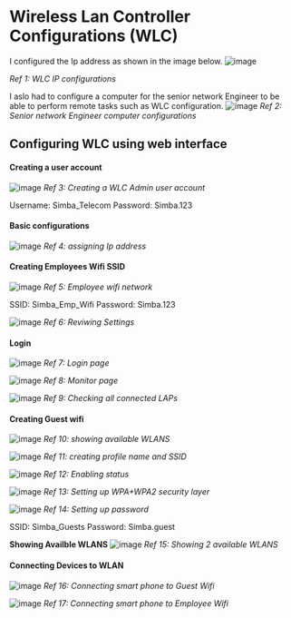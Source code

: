 # Wireless Lan Controller Configurations (WLC)
I configured the Ip address as shown in the image below.
![image](https://github.com/user-attachments/assets/3d403342-98f7-44bc-a40b-605f0b84016f)

*Ref 1: WLC IP configurations*

I aslo had to configure a computer for the senior network Engineer to be able to perform remote tasks such as WLC configuration.
![image](https://github.com/user-attachments/assets/878651c4-a027-46f2-9c23-5e8fee15ba2d)
*Ref 2: Senior network Engineer computer configurations*

## Configuring WLC using web interface
#### Creating a user account
![image](https://github.com/user-attachments/assets/ec872d69-9d30-47ab-9641-55187403c976)
*Ref 3: Creating a WLC Admin user account*

Username: Simba_Telecom
Password: Simba.123

#### Basic configurations
![image](https://github.com/user-attachments/assets/ab2de300-74cb-4ecd-8083-5ecfedc8db1e)
*Ref 4: assigning Ip address*

#### Creating Employees Wifi SSID
![image](https://github.com/user-attachments/assets/2148ebe8-b7f6-4194-becb-86de03a27ca4)
*Ref 5: Employee wifi network*

SSID: Simba_Emp_Wifi
Password: Simba.123

![image](https://github.com/user-attachments/assets/b0549037-78eb-4ff7-818c-c4683a77616f)
*Ref 6: Reviwing Settings*

#### Login
![image](https://github.com/user-attachments/assets/e6872e58-98be-4deb-8f05-4ef646542ba5)
*Ref 7: Login page*

![image](https://github.com/user-attachments/assets/f3c84c44-86e0-4dff-806b-8b58ec22e89a)
*Ref 8: Monitor page*

![image](https://github.com/user-attachments/assets/35c4cca5-ce19-488a-a497-eb727cd0c8a6)
*Ref 9: Checking all connected LAPs*

#### Creating Guest wifi

![image](https://github.com/user-attachments/assets/84e4e11d-4e7b-434c-b653-c1296fd1ae19)
*Ref 10: showing available WLANS*

![image](https://github.com/user-attachments/assets/e70fce61-fa47-4ec7-9ea9-f00bdae90286)
*Ref 11: creating profile name and SSID*

![image](https://github.com/user-attachments/assets/d42b3835-8c29-4f0b-a2ed-87440c84d8a9)
*Ref 12: Enabling status*

![image](https://github.com/user-attachments/assets/cbb4ff41-c516-4752-8b14-8136551731ae)
*Ref 13: Setting up WPA+WPA2 security layer*

![image](https://github.com/user-attachments/assets/7be65438-9f8d-48b7-9568-aec2e1bf3456)
*Ref 14: Setting up password*

SSID: Simba_Guests
Password: Simba.guest

**Showing Availble WLANS**
![image](https://github.com/user-attachments/assets/9fed4ec9-a44c-4771-937d-928b2ce44604)
*Ref 15: Showing 2 available WLANS*

#### Connecting Devices to WLAN

![image](https://github.com/user-attachments/assets/f8fcbf9f-7191-4751-b513-d3db643a2555)
*Ref 16: Connecting smart phone to Guest Wifi*

![image](https://github.com/user-attachments/assets/5ddf1970-7ecf-4ffd-b9b2-9cbd603d247e)
*Ref 17: Connecting smart phone to Employee Wifi*




















